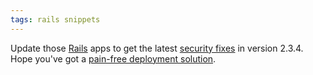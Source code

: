 ```yaml
---
tags: rails snippets
---
```


Update those [Rails](/wiki/Rails) apps to get the latest [security fixes](http://weblog.rubyonrails.org/2009/9/4/ruby-on-rails-2-3-4) in version 2.3.4. Hope you've got a [pain-free deployment solution](/blog/getting-rid-of-capistrano).
